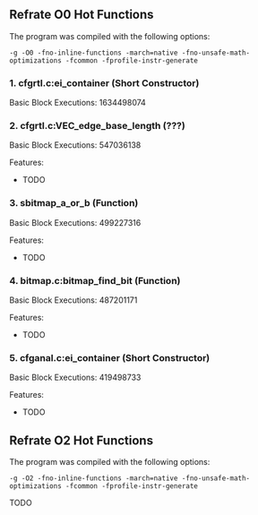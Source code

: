## Refrate O0 Hot Functions

The program was compiled with the following options:

```-g -O0 -fno-inline-functions -march=native -fno-unsafe-math-optimizations -fcommon -fprofile-instr-generate```

### 1. cfgrtl.c:ei_container (Short Constructor)
Basic Block Executions: 1634498074

### 2. cfgrtl.c:VEC_edge_base_length (???)
Basic Block Executions: 547036138

Features:
* TODO

### 3. sbitmap_a_or_b (Function)
Basic Block Executions: 499227316

Features:
* TODO

### 4. bitmap.c:bitmap_find_bit (Function)
Basic Block Executions: 487201171

Features:
* TODO

### 5. cfganal.c:ei_container (Short Constructor)
Basic Block Executions: 419498733

Features:
* TODO

## Refrate O2 Hot Functions

The program was compiled with the following options:

```-g -O2 -fno-inline-functions -march=native -fno-unsafe-math-optimizations -fcommon -fprofile-instr-generate```

TODO
